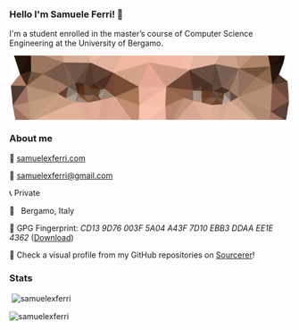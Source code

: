 ### Hello I'm Samuele Ferri! 👋

I'm a student enrolled in the master’s course of Computer Science Engineering at the University of Bergamo.

<p align='center'><img width=500 align='center' src="https://github.com/samuelexferri/samuelexferri/raw/master/images/eyes.png"></p>

### About me

:compass: [samuelexferri.com](https://www.samuelexferri.com)

:email: [samuelexferri@gmail.com](mailto:samuelexferri@gmail.com)

:telephone_receiver: Private

:round_pushpin:   Bergamo, Italy

:key: GPG Fingerprint: _CD13 9D76 003F 5A04 A43F 7D10 EBB3 DDAA EE1E 4362_ ([Download](https://samuelexferri.com/CD139D76003F5A04A43F7D10EBB3DDAAEE1E4362.asc))

:rainbow: Check a visual profile from my GitHub repositories on [Sourcerer](https://sourcerer.io/samuelexferri)!

### Stats

 <img width=450 align="center" src="https://github-readme-stats.vercel.app/api?username=samuelexferri&show_icons=true" alt="samuelexferri"/>
 
 <img width=275 align="center" src="https://github-readme-stats.vercel.app/api/top-langs/?username=samuelexferri&show_icons=true" alt="samuelexferri"/>
